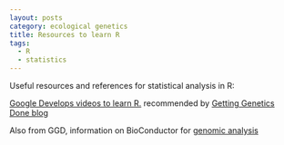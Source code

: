 ```yaml
---
layout: posts
category: ecological genetics
title: Resources to learn R
tags:
  - R
  - statistics
---
```


Useful resources and references for statistical analysis in R:

[Google Develops videos to learn R.](http://www.youtube.com/watch?v=iffR3fWv4xw&list=PLOU2XLYxmsIK9qQfztXeybpHvru-TrqAP) recommended by [Getting Genetics Done blog](http://gettinggeneticsdone.blogspot.com/2013/08/google-developers-r-programming-video.html)

Also from GGD, information on BioConductor for [genomic analysis](http://gettinggeneticsdone.blogspot.com/2013/07/course-materials-from-user-2013.html)


